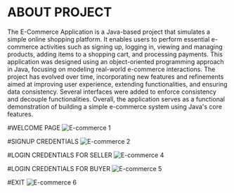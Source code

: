 # ABOUT PROJECT
The E-Commerce Application is a Java-based project that simulates a simple online 
shopping platform. It enables users to perform essential e-commerce activities such as 
signing up, logging in, viewing and managing products, adding items to a shopping cart, and 
processing payments. This application was designed using an object-oriented programming 
approach in Java, focusing on modeling real-world e-commerce interactions. 
The project has evolved over time, incorporating new features and refinements aimed at 
improving user experience, extending functionalities, and ensuring data consistency. 
Several interfaces were added to enforce consistency and decouple functionalities. Overall, 
the application serves as a functional demonstration of building a simple e-commerce 
system using Java's core features. 

#WELCOME PAGE
![E-commerce 1](https://github.com/user-attachments/assets/56897ee5-4cc5-46bd-9903-eb36df7a0d52)

#SIGNUP CREDENTIALS
![E-commerce 2](https://github.com/user-attachments/assets/0976a4b6-b61a-428d-ab94-fae3e65ed5c1)

#LOGIN CREDENTIALS FOR SELLER
![E-commerce 4](https://github.com/user-attachments/assets/41062577-a69f-4d6b-8159-55461c629f0f)

#LOGIN CREDENTIALS FOR BUYER
![E-commerce 5](https://github.com/user-attachments/assets/791ab55b-f4af-4c7c-a173-2933ced76ba5)

#EXIT 
![E-commerce 6](https://github.com/user-attachments/assets/c1fefe86-bdcd-43d2-ad30-a6327217961a)
